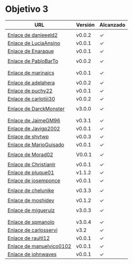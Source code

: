 # Objetivo 3

| URL                                                                                       | Versión | Alcanzado |
|-------------------------------------------------------------------------------------------|---------|-----------|
| <!-- Enlace de sergioae19 -->                                                             |         |           |
| [Enlace de danieeeld2](https://github.com/danieeeld2/LogisticsRoutes/pull/19)             | v0.0.2  | ✓         |
| [Enlace de LuciaAnsino](https://github.com/LuciaAnsino/CompraOnline/pull/11)              | v0.0.1  | ✓         |
| [Enlace de Enaraque](https://github.com/Enaraque/bus_stadistics/pull/18)                  | v0.0.1  | ✓         |
| <!-- Enlace de giorgiogiovanni -->                                                        |         |           |
| [Enlace de PabloBarTo](https://github.com/PabloBarTo/Empresa/pull/15)                     | v0.0.2  | ✓         |
| <!-- Enlace de danibarranqueroo -->                                                       |         |           |
| <!-- Enlace de Amadocm -->                                                                |         |           |
| [Enlace de marinajcs](https://github.com/marinajcs/asignacionTareas/pull/21)              | v0.0.1  | ✓         |
| <!-- Enlace de GiancaGrizzly -->                                                          |         |           |
| [Enlace de adelahera](https://github.com/adelahera/basket-stats/pull/22)                  | v0.0.2  | ✓         |
| [Enlace de puchy22](https://github.com/puchy22/nutri-app/pull/16)                         | v0.0.1  | ✓         |
| [Enlace de carlotiii30](https://github.com/carlotiii30/organizacionSemanal/pull/16)       | v0.0.2  | ✓         |
| <!-- Enlace de sergioffdez -->                                                            |         |           |
| [Enlace de DarckMonster](https://github.com/DarckMonster/PCscrap/pull/27)                 | v3.0.0  | ✓         |
| <!-- Enlace de eugrdfolcha -->                                                            |         |           |
| <!-- Enlace de diagmatrix -->                                                             |         |           |
| [Enlace de JaimeGM96](https://github.com/JaimeGM96/RutasAutobuses/pull/20)                | v0.3.1  | ✓         |
| [Enlace de Javigp2002](https://github.com/javigp2002/LazyFood/pull/18)                    | v0.0.1  | ✓         |
| [Enlace de shvtwp](https://github.com/shvtwp/DePendiente/pull/20)                         | v0.0.3  | ✓         |
| [Enlace de MarioGuisado](https://github.com/MarioGuisado/TrainMe/pull/34)                 | v0.0.1  | ✓         |
| <!-- Enlace de J P S -->                                                                  |         |           |
| [Enlace de Morad02](https://github.com/Morad02/F1Data/pull/15)                            | V0.0.1  | ✓         |
| <!-- Enlace de albertolj -->                                                              |         |           |
| [Enlace de Christianlr](https://github.com/Christianlr/MIBarberSchedule/pull/24)          | v0.0.1  | ✓         |
| [Enlace de pluque01](https://github.com/pluque01/CofreSagradoVirtual/pull/20)             | v1.1.2  | ✓         |
| [Enlace de josemponce](https://github.com/josemponce/RutaMusical/pull/22)                 | v0.0.1  | ✓         |
| <!-- Enlace de smallPingu -->                                                             |         |           |
| [Enlace de chelunike](https://github.com/chelunike/didactic-chainsaw/pull/16)             | v0.3.3  | ✓         |
| <!-- Enlace de M M M -->                                                                  |         |           |
| [Enlace de moshidev](https://github.com/moshidev/MaquiTracker.jl/pull/37)                 | v0.1.2  | ✓         |
| <!-- Enlace de R L O E -->                                                                |         |           |
| [Enlace de migueruiz](https://github.com/migueruiz/Automatricula/pull/32)                 | v3.0.3  | ✓         |
| <!-- Enlace de Javito198 -->                                                              |         |           |
| <!-- Enlace de Alvarosanpal -->                                                           |         |           |
| [Enlace de spmanolo](https://github.com/spmanolo/calidad-aire/pull/17)                    | v3.0.4  | ✓         |
| [Enlace de carlosservi](https://github.com/carlosservi/Asistente_Ruta_Camioneros/pull/23) | v3.2    | ✓         |
| [Enlace de raultl12](https://github.com/raultl12/TeamFinder/pull/21)                      | v0.0.1  | ✓         |
| [Enlace de manuelvico0102](https://github.com/manuelvico0102/easySelect/pull/20)          | v0.0.1  | ✓         |
| [Enlace de johnwaves](https://github.com/johnwaves/recambios-express/pull/42)             | v0.0.1  | ✓         |

